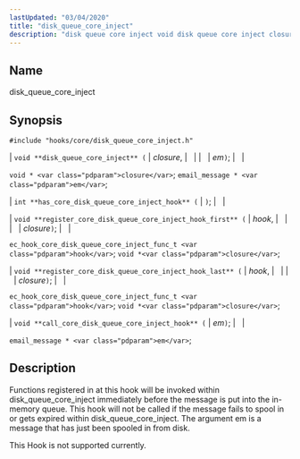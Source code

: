 ```yaml
---
lastUpdated: "03/04/2020"
title: "disk_queue_core_inject"
description: "disk queue core inject void disk queue core inject closure em void closure email message em int has core disk queue core inject hook void register core disk queue core inject hook first hook closure ec hook core disk queue core inject func t hook void closure void register core..."
---
```


<a name="hooks.core.disk_queue_core_inject"></a> 
## Name

disk_queue_core_inject

## Synopsis

`#include "hooks/core/disk_queue_core_inject.h"`

| `void **disk_queue_core_inject** (` | <var class="pdparam">closure</var>, |   |
|   | <var class="pdparam">em</var>`)`; |   |

`void * <var class="pdparam">closure</var>`;
`email_message * <var class="pdparam">em</var>`;

| `int **has_core_disk_queue_core_inject_hook** (` | `)`; |   |

| `void **register_core_disk_queue_core_inject_hook_first** (` | <var class="pdparam">hook</var>, |   |
|   | <var class="pdparam">closure</var>`)`; |   |

`ec_hook_core_disk_queue_core_inject_func_t <var class="pdparam">hook</var>`;
`void *<var class="pdparam">closure</var>`;

| `void **register_core_disk_queue_core_inject_hook_last** (` | <var class="pdparam">hook</var>, |   |
|   | <var class="pdparam">closure</var>`)`; |   |

`ec_hook_core_disk_queue_core_inject_func_t <var class="pdparam">hook</var>`;
`void *<var class="pdparam">closure</var>`;

| `void **call_core_disk_queue_core_inject_hook** (` | <var class="pdparam">em</var>`)`; |   |

`email_message * <var class="pdparam">em</var>`;<a name="idp44658144"></a> 
## Description

Functions registered in at this hook will be invoked within disk_queue_core_inject immediately before the message is put into the in-memory queue. This hook will not be called if the message fails to spool in or gets expired within disk_queue_core_inject. The argument em is a message that has just been spooled in from disk.

This Hook is not supported currently.